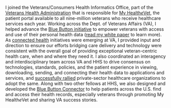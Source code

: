 I joined the Veterans/Consumers Health Informatics Office, part of the [Veterans Health Administration](http://www.va.gov/health/aboutvha.asp) that is responsible for [My Health<i>e</i>Vet](https://www.myhealth.va.gov), the patient portal available to all nine-million veterans who receive healthcare services each year. Working across the Dept. of Veterans Affairs (VA), I helped advance the [Blue Button initiative](http://www.va.gov/bluebutton/) to empower veterans with access and use of their personal health data ([read my white paper](/assets/va_blue_button_white_paper.pdf) to learn more). As [connected health](http://www.va.gov/health/ConnectedHealth/) initiatives were emerging at VA, I provided input and direction to ensure our efforts bridging care delivery and technology were consistent with the overall goal of providing exceptional veteran-centric health care, when and where they need it. I also coordinated an interagency and interdisciplinary team across VA and HHS to drive consensus on technologies, standards, policies, and the patient experience in viewing, downloading, sending, and connecting their health data to applications and services, and [successfully rallied](https://www.obamawhitehouse.gov/blog/2014/02/07/leading-pharmacies-and-retailers-join-blue-button-initiative) private-sector healthcare organizations to adopt the same. Along with two other fellows at HHS, we also designed and developed the [Blue Button Connector](http://bluebuttonconnector.healthit.gov) to help patients across the U.S. find and access their health records, especially veterans through promoting My Health<i>e</i>Vet and sharing VA success stories.
